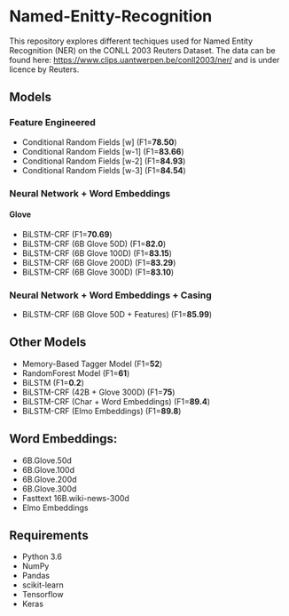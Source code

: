 # Named-Enitty-Recognition

This repository explores different techiques used for Named Entity Recognition (NER) on the CONLL 2003 Reuters Dataset. The data can be found here: https://www.clips.uantwerpen.be/conll2003/ner/ and is under licence by Reuters. 

## Models
### Feature Engineered
- Conditional Random Fields [w] (F1=**78.50**) 
- Conditional Random Fields [w-1] (F1=**83.66**) 
- Conditional Random Fields [w-2] (F1=**84.93**) 
- Conditional Random Fields [w-3] (F1=**84.54**) 

### Neural Network + Word Embeddings
#### Glove
- BiLSTM-CRF (F1=**70.69**)
- BiLSTM-CRF (6B Glove 50D) (F1=**82.0**)
- BiLSTM-CRF (6B Glove 100D) (F1=**83.15**)
- BiLSTM-CRF (6B Glove 200D) (F1=**83.29**)
- BiLSTM-CRF (6B Glove 300D) (F1=**83.10**)

### Neural Network + Word Embeddings + Casing
- BiLSTM-CRF (6B Glove 50D + Features) (F1=**85.99**)

## Other Models
- Memory-Based Tagger Model (F1=**52**) 
- RandomForest Model (F1=**61**) 
- BiLSTM (F1=**0.2**)
- BiLSTM-CRF (42B + Glove 300D) (F1=**75**)
- BiLSTM-CRF (Char + Word Embeddings) (F1=**89.4**)
- BiLSTM-CRF (Elmo Embeddings) (F1=**89.8**)

## Word Embeddings:
- 6B.Glove.50d
- 6B.Glove.100d
- 6B.Glove.200d
- 6B.Glove.300d
- Fasttext 16B.wiki-news-300d
- Elmo Embeddings

## Requirements
- Python 3.6
- NumPy
- Pandas
- scikit-learn
- Tensorflow
- Keras
